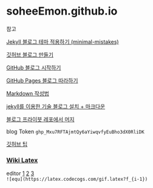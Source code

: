 # soheeEmon.github.io


참고


[Jekyll 블로그 테마 적용하기 (minimal-mistakes)](https://junhobaik.github.io/jekyll-apply-theme/)

[깃허브 블로그 만들기](https://velog.io/@shg4821?tag=%EA%B9%83%ED%97%88%EB%B8%8C)

[GitHub 블로그 시작하기](https://honbabzone.com/jekyll/start-gitHubBlog/)

[GitHub Pages 블로그 따라하기](https://devinlife.com/howto/)

[Markdown 작성법](https://hongsii.github.io/2017/06/01/How-to-Write-with-Markdown/)

[jekyll를 이용한 기술 블로그 설치 + 마크다운](http://tech.inswave.com/2018/02/13/setup/)

[블로그 프라이븟 레포에서 머지](https://myungji.dev/posts/2021-02-16-fork-own-repo/)


blog Token `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`


[깃허브 팁](https://gaebal4.tistory.com/category/%F0%9F%8E%81%20%EC%BD%94%EB%94%A9%EC%97%90%20%EA%B4%80%ED%95%9C%20%ED%8C%81/Github%20%ED%8C%81)  



### [Wiki Latex](https://latex.codecogs.com/)
editor [1](https://www.codecogs.com/latex/eqneditor.php) [2](https://latex.codecogs.com/legacy/eqneditor/editor.php) [3](https://editor.codecogs.com/)  
`![equ](https://latex.codecogs.com/gif.latex?f_{i-1})`

